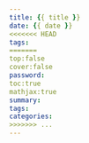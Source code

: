 ```yaml
---
title: {{ title }}
date: {{ date }}
<<<<<<< HEAD
tags:
=======
top:false
cover:false
password:
toc:true
mathjax:true
summary:
tags:
categories:
>>>>>>> ...
---
```

